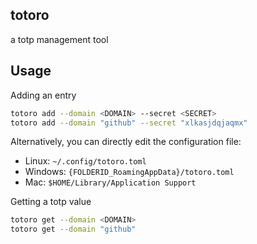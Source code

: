 ## totoro
a totp management tool

## Usage

Adding an entry

```sh
totoro add --domain <DOMAIN> --secret <SECRET>
totoro add --domain "github" --secret "xlkasjdqjaqmx"
```

Alternatively, you can directly edit the configuration file:
- Linux: `~/.config/totoro.toml`
- Windows: `{FOLDERID_RoamingAppData}/totoro.toml`
- Mac: `$HOME/Library/Application Support`

Getting a totp value

```sh
totoro get --domain <DOMAIN>
totoro get --domain "github"
```


